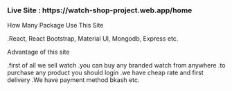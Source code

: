 <h3>Live Site : https://watch-shop-project.web.app/home</h3>

<p>How Many Package Use This Site</p>
.React, React Bootstrap, Material UI, Mongodb, Express etc.
<p>Advantage of this site</p>
.first of all we sell watch
.you can buy any branded watch from anywhere
.to purchase any product you should login
.we have cheap rate and first delivery
.We have payment method bkash etc.
